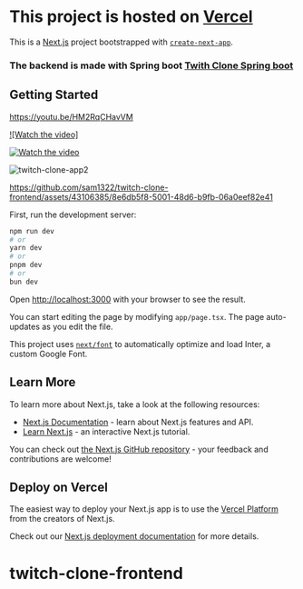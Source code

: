 # This project is hosted on [Vercel](https://twitch-clone-frontend-private.vercel.app)

This is a [Next.js](https://nextjs.org/) project bootstrapped with [`create-next-app`](https://github.com/vercel/next.js/tree/canary/packages/create-next-app).

### The backend is made with Spring boot [Twith Clone Spring boot](https://github.com/sam1322/twitch-clone-spring)

## Getting Started 

https://youtu.be/HM2RqCHavVM

[![Watch the video]](https://youtu.be/HM2RqCHavVM)

[![Watch the video](https://github.com/sam1322/twitch-clone-frontend/assets/43106385/83c86414-cd8b-48e6-b5a8-7f8580174fa7)](https://youtu.be/HM2RqCHavVM)

<!-- ![twitch-clone-app](https://github.com/sam1322/twitch-clone-frontend/assets/43106385/83c86414-cd8b-48e6-b5a8-7f8580174fa7) -->

![twitch-clone-app2](https://github.com/sam1322/twitch-clone-frontend/assets/43106385/9419582f-e037-4532-921d-6c73ebe7d610)




https://github.com/sam1322/twitch-clone-frontend/assets/43106385/8e6db5f8-5001-48d6-b9fb-06a0eef82e41

First, run the development server:
```bash
npm run dev
# or
yarn dev
# or
pnpm dev
# or
bun dev
```

Open [http://localhost:3000](http://localhost:3000) with your browser to see the result.

You can start editing the page by modifying `app/page.tsx`. The page auto-updates as you edit the file.

This project uses [`next/font`](https://nextjs.org/docs/basic-features/font-optimization) to automatically optimize and load Inter, a custom Google Font.

## Learn More

To learn more about Next.js, take a look at the following resources:

- [Next.js Documentation](https://nextjs.org/docs) - learn about Next.js features and API.
- [Learn Next.js](https://nextjs.org/learn) - an interactive Next.js tutorial.

You can check out [the Next.js GitHub repository](https://github.com/vercel/next.js/) - your feedback and contributions are welcome!

## Deploy on Vercel

The easiest way to deploy your Next.js app is to use the [Vercel Platform](https://vercel.com/new?utm_medium=default-template&filter=next.js&utm_source=create-next-app&utm_campaign=create-next-app-readme) from the creators of Next.js.

Check out our [Next.js deployment documentation](https://nextjs.org/docs/deployment) for more details.
# twitch-clone-frontend
